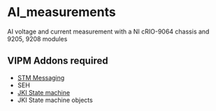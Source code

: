 # AI_measurements
 AI voltage and current measurement with a NI cRIO-9064 chassis and 9205, 9208 modules

## VIPM Addons required
- [STM Messaging]() 
- SEH
- [JKI State machine](https://www.vipm.io/package/jki_lib_state_machine/)
- JKI State machine objects